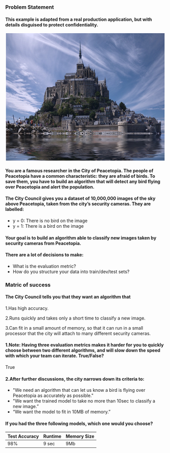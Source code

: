 ### Problem Statement
#### This example is adapted from a real production application, but with details disguised to protect confidentiality.
<div align=center><img src="https://github.com/Kiiiiii123/Coursera-DL-AndrewNg/blob/master/imgs/Alcazar.jpg"width="500"height="400"/></div>

#### You are a famous researcher in the City of Peacetopia. The people of Peacetopia have a common characteristic: they are afraid of birds. To save them, you have to build an algorithm that will detect any bird flying over Peacetopia and alert the population.

#### The City Council gives you a dataset of 10,000,000 images of the sky above Peacetopia, taken from the city’s security cameras. They are labelled:
- y = 0: There is no bird on the image
- y = 1: There is a bird on the image
#### Your goal is to build an algorithm able to classify new images taken by security cameras from Peacetopia.
#### There are a lot of decisions to make:
- What is the evaluation metric?
- How do you structure your data into train/dev/test sets?
### Matric of success
#### The City Council tells you that they want an algorithm that
1.Has high accuracy.

2.Runs quickly and takes only a short time to classify a new image.

3.Can fit in a small amount of memory, so that it can run in a small processor that the city will attach to many different security cameras.

#### 1.Note: Having three evaluation metrics makes it harder for you to quickly choose between two different algorithms, and will slow down the speed with which your team can iterate. True/False?
True
#### 2.After further discussions, the city narrows down its criteria to:
- "We need an algorithm that can let us know a bird is flying over Peacetopia as accurately as possible."
- "We want the trained model to take no more than 10sec to classify a new image.”
- “We want the model to fit in 10MB of memory.”
#### If you had the three following models, which one would you choose?
|Test Accuracy|Runtime|Memory Size|
|-|-|-|
|98%|9 sec|9Mb|
